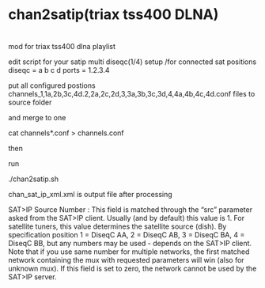 # chan2satip(triax tss400 DLNA)
#
mod for triax tss400 dlna playlist

edit script for your satip multi diseqc(1/4) setup /for connected sat positions diseqc = a b c d ports =  1.2.3.4

put all configured postions channels_1,1a,2b,3c,4d.2,2a,2c,2d,3,3a,3b,3c,3d,4,4a,4b,4c,4d.conf files to source folder

and merge to one

cat channels*.conf > channels.conf

then

run 

./chan2satip.sh

chan_sat_ip_xml.xml is output file after processing


SAT>IP Source Number : This field is matched through the “src” parameter asked from the SAT>IP client. Usually (and by default) this value is 1. For satellite tuners, this value determines the satellite source (dish). By specification position 1 = DiseqC AA, 2 = DiseqC AB, 3 = DiseqC BA, 4 = DiseqC BB, but any numbers may be used - depends on the SAT>IP client. Note that if you use same number for multiple networks, the first matched network containing the mux with requested parameters will win (also for unknown mux). If this field is set to zero, the network cannot be used by the SAT>IP server.
